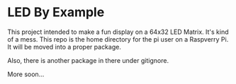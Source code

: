 # LED By Example

This project intended to make a fun display on a 64x32 LED Matrix. It's kind of a mess. This repo is the home directory for the pi user on a Raspverry Pi. It will be moved into a proper package.

Also, there is another package in there under gitignore.

More soon...

